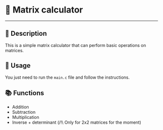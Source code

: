 # 🔢 Matrix calculator

---

## 📖 Description
This is a simple matrix calculator that can perform basic operations on matrices.

## 📝 Usage
You just need to run the `main.c` file and follow the instructions.

## 📚 Functions
- Addition
- Subtraction
- Multiplication
- Inverse + determinant (/!\ Only for 2x2 matrices for the moment)
